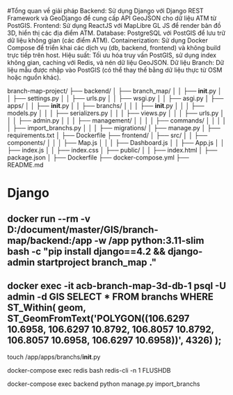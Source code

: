#Tổng quan về giải pháp
Backend: Sử dụng Django với Django REST Framework và GeoDjango để cung cấp API GeoJSON cho dữ liệu ATM từ PostGIS.
Frontend: Sử dụng ReactJS với MapLibre GL JS để render bản đồ 3D, hiển thị các địa điểm ATM.
Database: PostgreSQL với PostGIS để lưu trữ dữ liệu không gian (các điểm ATM).
Containerization: Sử dụng Docker Compose để triển khai các dịch vụ (db, backend, frontend) và không build trực tiếp trên host.
Hiệu suất: Tối ưu hóa truy vấn PostGIS, sử dụng index không gian, caching với Redis, và nén dữ liệu GeoJSON.
Dữ liệu Branch: Dữ liệu mẫu được nhập vào PostGIS (có thể thay thế bằng dữ liệu thực từ OSM hoặc nguồn khác).

branch-map-project/
├── backend/
│   ├── branch_map/
│   │   ├── __init__.py
│   │   ├── settings.py
│   │   ├── urls.py
│   │   ├── wsgi.py
│   │   ├── asgi.py
│   ├── apps/
│   │   ├── __init__.py
│   │   ├── branchs/
│   │   │   ├── __init__.py
│   │   │   ├── models.py
│   │   │   ├── serializers.py
│   │   │   ├── views.py
│   │   │   ├── urls.py
│   │   │   ├── admin.py
│   │   │   ├── management/
│   │   │   │   ├── commands/
│   │   │   │   │   ├── import_branchs.py
│   │   │   ├── migrations/
│   ├── manage.py
│   ├── requirements.txt
│   ├── Dockerfile
├── frontend/
│   ├── src/
│   │   ├── components/
│   │   │   ├── Map.js
│   │   │   ├── Dashboard.js
│   │   ├── App.js
│   │   ├── index.js
│   │   ├── index.css
│   ├── public/
│   │   ├── index.html
│   ├── package.json
│   ├── Dockerfile
├── docker-compose.yml
├── README.md

# Django
docker run --rm -v D:/document/master/GIS/branch-map/backend:/app -w /app python:3.11-slim bash -c "pip install django==4.2 && django-admin startproject branch_map ."
----------------
docker exec -it acb-branch-map-3d-db-1 psql -U admin -d GIS
SELECT * FROM branchs WHERE ST_Within(
    geom,
    ST_GeomFromText('POLYGON((106.6297 10.6958, 106.6297 10.8792, 106.8057 10.8792, 106.8057 10.6958, 106.6297 10.6958))', 4326)
);
------------------
touch /app/apps/branchs/__init__.py

docker-compose exec redis bash
redis-cli -n 1 FLUSHDB

docker-compose exec backend python manage.py import_branchs